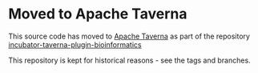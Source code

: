 # Moved to Apache Taverna

This source code has moved to [Apache Taverna](http://taverna.incubator.apache.org/) 
as part of the repository 
[incubator-taverna-plugin-bioinformatics](https://github.com/apache/incubator-taverna-plugin-bioinformatics)

This repository is kept for historical reasons - see the tags and branches.
